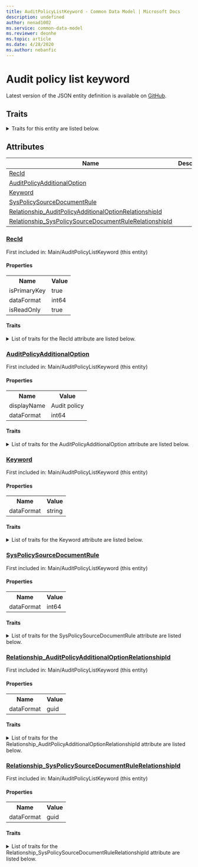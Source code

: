 ```yaml
---
title: AuditPolicyListKeyword - Common Data Model | Microsoft Docs
description: undefined
author: nenad1002
ms.service: common-data-model
ms.reviewer: deonhe
ms.topic: article
ms.date: 4/28/2020
ms.author: nebanfic
---
```


# Audit policy list keyword

  
 Latest version of the JSON entity definition is available on <a href="https://github.com/Microsoft/CDM/tree/master/schemaDocuments/core/operationsCommon/Tables/Finance/ComplianceAndInternalControls/Main/AuditPolicyListKeyword.cdm.json" target="_blank">GitHub</a>.  

## Traits

<details>
<summary>Traits for this entity are listed below.  
</summary>

**is.identifiedBy**  
  names a specifc identity attribute to use with an entity  <table><tr><th>Parameter</th><th>Value</th><th>Data type</th><th>Explanation</th></tr><tr><td>attribute</td><td>[AuditPolicyListKeyword/(resolvedAttributes)/RecId](#RecId)</td><td>attribute</td><td></td></tr></table>

**is.CDM.entityVersion**  
  <table><tr><th>Parameter</th><th>Value</th><th>Data type</th><th>Explanation</th></tr><tr><td>versionNumber</td><td>"1.0.0"</td><td>string</td><td>semantic version number of the entity</td></tr></table>

**is.application.releaseVersion**  
  <table><tr><th>Parameter</th><th>Value</th><th>Data type</th><th>Explanation</th></tr><tr><td>releaseVersion</td><td>"10.0.13.0"</td><td>string</td><td>semantic version number of the application introducing this entity</td></tr></table>

**is.localized.displayedAs**  
  Holds the list of language specific display text for an object.  <table><tr><th>Parameter</th><th>Value</th><th>Data type</th><th>Explanation</th></tr><tr><td>localizedDisplayText</td><td><table><tr><th>languageTag</th><th>displayText</th></tr><tr><td>en</td><td>Audit policy list keyword</td></tr></table></td><td>entity</td><td>a reference to the constant entity holding the list of localized text</td></tr></table>

</details>

## Attributes

|Name|Description|First Included in Instance|
|---|---|---|
|[RecId](#RecId)||<a href="AuditPolicyListKeyword.md" target="_blank">Main/AuditPolicyListKeyword</a>|
|[AuditPolicyAdditionalOption](#AuditPolicyAdditionalOption)||<a href="AuditPolicyListKeyword.md" target="_blank">Main/AuditPolicyListKeyword</a>|
|[Keyword](#Keyword)||<a href="AuditPolicyListKeyword.md" target="_blank">Main/AuditPolicyListKeyword</a>|
|[SysPolicySourceDocumentRule](#SysPolicySourceDocumentRule)||<a href="AuditPolicyListKeyword.md" target="_blank">Main/AuditPolicyListKeyword</a>|
|[Relationship_AuditPolicyAdditionalOptionRelationshipId](#Relationship_AuditPolicyAdditionalOptionRelationshipId)||<a href="AuditPolicyListKeyword.md" target="_blank">Main/AuditPolicyListKeyword</a>|
|[Relationship_SysPolicySourceDocumentRuleRelationshipId](#Relationship_SysPolicySourceDocumentRuleRelationshipId)||<a href="AuditPolicyListKeyword.md" target="_blank">Main/AuditPolicyListKeyword</a>|

### <a href=#RecId name="RecId">RecId</a>

First included in: Main/AuditPolicyListKeyword (this entity)  

#### Properties

<table><tr><th>Name</th><th>Value</th></tr><tr><td>isPrimaryKey</td><td>true</td></tr><tr><td>dataFormat</td><td>int64</td></tr><tr><td>isReadOnly</td><td>true</td></tr></table>

#### Traits

<details>
<summary>List of traits for the RecId attribute are listed below.</summary>

**is.dataFormat.integer**  
**is.dataFormat.big**  
**is.identifiedBy**  
names a specifc identity attribute to use with an entity  <table><tr><th>Parameter</th><th>Value</th><th>Data type</th><th>Explanation</th></tr><tr><td>attribute</td><td>[AuditPolicyListKeyword/(resolvedAttributes)/RecId](#RecId)</td><td>attribute</td><td></td></tr></table>

**is.readOnly**  
**is.dataFormat.integer**  
**is.dataFormat.big**  
</details>

### <a href=#AuditPolicyAdditionalOption name="AuditPolicyAdditionalOption">AuditPolicyAdditionalOption</a>

First included in: Main/AuditPolicyListKeyword (this entity)  

#### Properties

<table><tr><th>Name</th><th>Value</th></tr><tr><td>displayName</td><td>Audit policy</td></tr><tr><td>dataFormat</td><td>int64</td></tr></table>

#### Traits

<details>
<summary>List of traits for the AuditPolicyAdditionalOption attribute are listed below.</summary>

**is.dataFormat.integer**  
**is.dataFormat.big**  
**is.localized.displayedAs**  
Holds the list of language specific display text for an object.  <table><tr><th>Parameter</th><th>Value</th><th>Data type</th><th>Explanation</th></tr><tr><td>localizedDisplayText</td><td><table><tr><th>languageTag</th><th>displayText</th></tr><tr><td>en</td><td>Audit policy</td></tr></table></td><td>entity</td><td>a reference to the constant entity holding the list of localized text</td></tr></table>

**is.dataFormat.integer**  
**is.dataFormat.big**  
</details>

### <a href=#Keyword name="Keyword">Keyword</a>

First included in: Main/AuditPolicyListKeyword (this entity)  

#### Properties

<table><tr><th>Name</th><th>Value</th></tr><tr><td>dataFormat</td><td>string</td></tr></table>

#### Traits

<details>
<summary>List of traits for the Keyword attribute are listed below.</summary>

**is.dataFormat.character**  
**is.dataFormat.big**  
**is.dataFormat.array**  
**is.dataFormat.character**  
**is.dataFormat.array**  
</details>

### <a href=#SysPolicySourceDocumentRule name="SysPolicySourceDocumentRule">SysPolicySourceDocumentRule</a>

First included in: Main/AuditPolicyListKeyword (this entity)  

#### Properties

<table><tr><th>Name</th><th>Value</th></tr><tr><td>dataFormat</td><td>int64</td></tr></table>

#### Traits

<details>
<summary>List of traits for the SysPolicySourceDocumentRule attribute are listed below.</summary>

**is.dataFormat.integer**  
**is.dataFormat.big**  
**is.dataFormat.integer**  
**is.dataFormat.big**  
</details>

### <a href=#Relationship_AuditPolicyAdditionalOptionRelationshipId name="Relationship_AuditPolicyAdditionalOptionRelationshipId">Relationship_AuditPolicyAdditionalOptionRelationshipId</a>

First included in: Main/AuditPolicyListKeyword (this entity)  

#### Properties

<table><tr><th>Name</th><th>Value</th></tr><tr><td>dataFormat</td><td>guid</td></tr></table>

#### Traits

<details>
<summary>List of traits for the Relationship_AuditPolicyAdditionalOptionRelationshipId attribute are listed below.</summary>

**is.dataFormat.character**  
**is.dataFormat.big**  
**is.dataFormat.array**  
**is.dataFormat.guid**  
**means.identity.entityId**  
**is.linkedEntity.identifier**  
Marks the attribute(s) that hold foreign key references to a linked (used as an attribute) entity. This attribute is added to the resolved entity to enumerate the referenced entities.  <table><tr><th>Parameter</th><th>Value</th><th>Data type</th><th>Explanation</th></tr><tr><td>entityReferences</td><td><table><tr><th>entityReference</th><th>attributeReference</th></tr><tr><td><a href="AuditPolicyAdditionalOption.md" target="_blank">/core/operationsCommon/Tables/Finance/ComplianceAndInternalControls/Main/AuditPolicyAdditionalOption.cdm.json/AuditPolicyAdditionalOption</a></td><td><a href="AuditPolicyAdditionalOption.md#RecId" target="_blank">RecId</a></td></tr></table></td><td>entity</td><td>a reference to the constant entity holding the list of entity references</td></tr></table>

**is.dataFormat.guid**  
**is.dataFormat.character**  
**is.dataFormat.array**  
</details>

### <a href=#Relationship_SysPolicySourceDocumentRuleRelationshipId name="Relationship_SysPolicySourceDocumentRuleRelationshipId">Relationship_SysPolicySourceDocumentRuleRelationshipId</a>

First included in: Main/AuditPolicyListKeyword (this entity)  

#### Properties

<table><tr><th>Name</th><th>Value</th></tr><tr><td>dataFormat</td><td>guid</td></tr></table>

#### Traits

<details>
<summary>List of traits for the Relationship_SysPolicySourceDocumentRuleRelationshipId attribute are listed below.</summary>

**is.dataFormat.character**  
**is.dataFormat.big**  
**is.dataFormat.array**  
**is.dataFormat.guid**  
**means.identity.entityId**  
**is.linkedEntity.identifier**  
Marks the attribute(s) that hold foreign key references to a linked (used as an attribute) entity. This attribute is added to the resolved entity to enumerate the referenced entities.  <table><tr><th>Parameter</th><th>Value</th><th>Data type</th><th>Explanation</th></tr><tr><td>entityReferences</td><td><table><tr><th>entityReference</th><th>attributeReference</th></tr><tr><td><a href="../../../System/Workflow/Main/SysPolicySourceDocumentRule.md" target="_blank">/core/operationsCommon/Tables/System/Workflow/Main/SysPolicySourceDocumentRule.cdm.json/SysPolicySourceDocumentRule</a></td><td><a href="../../../System/Workflow/Main/SysPolicySourceDocumentRule.md#RecId" target="_blank">RecId</a></td></tr></table></td><td>entity</td><td>a reference to the constant entity holding the list of entity references</td></tr></table>

**is.dataFormat.guid**  
**is.dataFormat.character**  
**is.dataFormat.array**  
</details>
